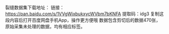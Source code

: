 裂缝数据集下载地址：
链接：https://pan.baidu.com/s/1VVgWixbukxycWVbm7bKNFA 
提取码：idg3 
复制这段内容后打开百度网盘手机App，操作更方便哦
数据包含剪切后的数据470张，原始采集未处理的数据，均有相应标签。
